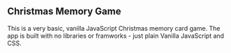 ## Christmas Memory Game
This is a very basic, vanilla JavaScript Christmas memory card game. The app is built with no libraries or framworks - just plain Vanilla JavaScript and CSS.